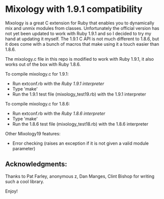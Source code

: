 Mixology with 1.9.1 compatibility
=================================

Mixology is a great C extension for Ruby that enables you to dynamically mix and unmix
modules from classes. Unfortunately the official version has not yet been updated to work with Ruby 1.9.1
and so I decided to try my hand at updating it myself. The 1.9.1 C API is not much different to 1.8.6, but
it does come with a bunch of macros that make using it a touch easier than 1.8.6.

The mixology.c file in this repo is modified to work with Ruby 1.9.1, it also works out of the box with Ruby 1.8.6.

To compile mixology.c for 1.9.1:
-  Run extconf.rb with the *Ruby 1.9.1 interpreter*
-  Type 'make'
-  Run the 1.9.1 test file (mixology_test19.rb) with the 1.9.1 interpreter

To compile mixology.c for 1.8.6:
-  Run extconf.rb with the *Ruby 1.8.6 interpreter*
-  Type 'make'
-  Run the 1.8.6 test file (mixology_test18.rb) with the 1.8.6 interpreter

Other Mixology19 features:
-  Error checking (raises an exception if it is not given a valid module parameter)

## Acknowledgments:
Thanks to Pat Farley, anonymous z, Dan Manges, Clint Bishop for writing such a cool library.


Enjoy!


